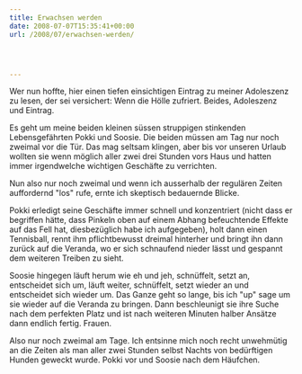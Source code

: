 ```yaml
---
title: Erwachsen werden
date: 2008-07-07T15:35:41+00:00
url: /2008/07/erwachsen-werden/




---
```

Wer nun hoffte, hier einen tiefen einsichtigen Eintrag zu meiner Adoleszenz zu lesen, der sei versichert: Wenn die Hölle zufriert. Beides, Adoleszenz und Eintrag.

Es geht um meine beiden kleinen süssen struppigen stinkenden Lebensgefährten Pokki und Soosie. Die beiden müssen am Tag nur noch zweimal vor die Tür. Das mag seltsam klingen, aber bis vor unseren Urlaub wollten sie wenn möglich aller zwei drei Stunden vors Haus und hatten immer irgendwelche wichtigen Geschäfte zu verrichten.

Nun also nur noch zweimal und wenn ich ausserhalb der regulären Zeiten auffordernd "los" rufe, ernte ich skeptisch bedauernde Blicke.

Pokki erledigt seine Geschäfte immer schnell und konzentriert (nicht dass er begriffen hätte, dass Pinkeln oben auf einem Abhang befeuchtende Effekte auf das Fell hat, diesbezüglich habe ich aufgegeben), holt dann einen Tennisball, rennt ihm pflichtbewusst dreimal hinterher und bringt ihn dann zurück auf die Veranda, wo er sich schnaufend nieder lässt und gespannt dem weiteren Treiben zu sieht.

Soosie hingegen läuft herum wie eh und jeh, schnüffelt, setzt an, entscheidet sich um, läuft weiter, schnüffelt, setzt wieder an und entscheidet sich wieder um. Das Ganze geht so lange, bis ich "up" sage um sie wieder auf die Veranda zu bringen. Dann beschleunigt sie ihre Suche nach dem perfekten Platz und ist nach weiteren Minuten halber Ansätze dann endlich fertig. Frauen.

Also nur noch zweimal am Tage. Ich entsinne mich noch recht unwehmütig an die Zeiten als man aller zwei Stunden selbst Nachts von bedürftigen Hunden geweckt wurde. Pokki vor und Soosie nach dem Häufchen.
